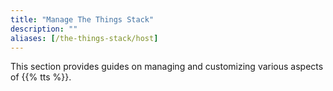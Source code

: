 ```yaml
---
title: "Manage The Things Stack"
description: ""
aliases: [/the-things-stack/host]
---
```


This section provides guides on managing and customizing various aspects of {{% tts %}}.
